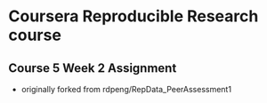 # Coursera Reproducible Research course
## Course 5 Week 2 Assignment
- originally forked from rdpeng/RepData_PeerAssessment1